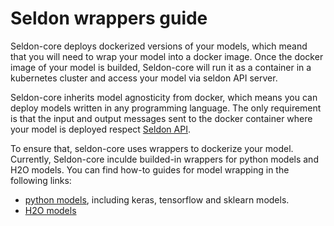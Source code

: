 # Seldon wrappers guide

Seldon-core deploys dockerized versions of your models, which meand that  you will need to wrap your model into a docker image. Once the docker image of your model is builded, Seldon-core will run it as a container in a kubernetes cluster and access your model via seldon API server.

Seldon-core inherits model agnosticity from docker, which means you can deploy  models written in any programming language. The only requirement is that the input and output messages sent to the docker container where your model is deployed respect [Seldon API]().

To ensure that, seldon-core uses wrappers to dockerize your model. Currently, Seldon-core inculde builded-in wrappers for python models and H2O models. You can find how-to guides for model wrapping in the following links:

* [python models](./python.md), including keras, tensorflow and sklearn models.
* [H2O models](./h2o.md)